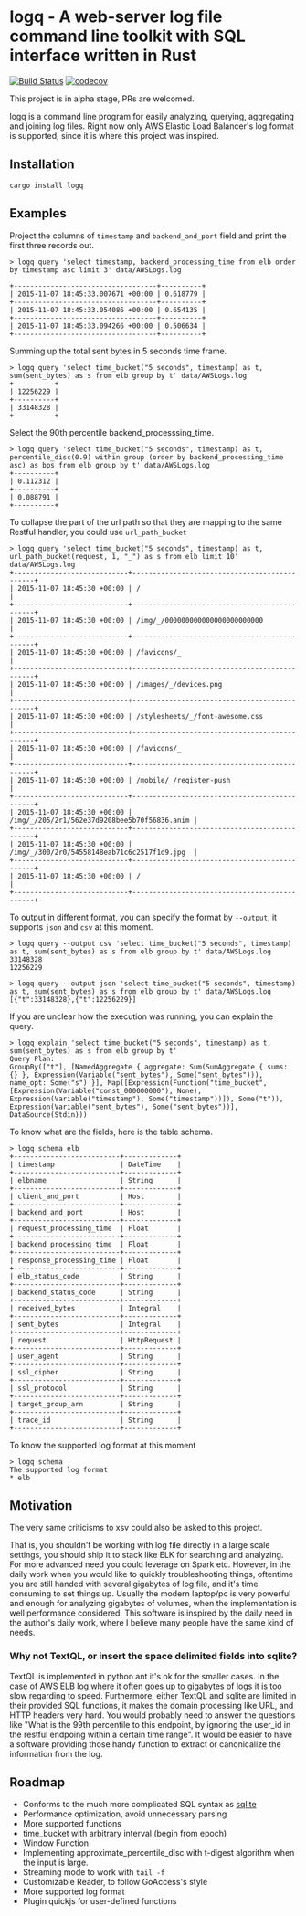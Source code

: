 # logq - A web-server log file command line toolkit with SQL interface written in Rust

[![Build Status](https://travis-ci.com/MnO2/logq.svg?branch=master)](https://travis-ci.com/MnO2/logq)
[![codecov](https://codecov.io/gh/MnO2/logq/branch/master/graph/badge.svg)](https://codecov.io/gh/MnO2/logq)


This project is in alpha stage, PRs are welcomed.

logq is a command line program for easily analyzing, querying, aggregating and
joining log files. Right now only AWS Elastic Load Balancer's log format is
supported, since it is where this project was inspired.


## Installation

```
cargo install logq
```

## Examples

Project the columns of `timestamp` and `backend_and_port` field and print the first three records out.

```
> logq query 'select timestamp, backend_processing_time from elb order by timestamp asc limit 3' data/AWSLogs.log

+-----------------------------------+----------+
| 2015-11-07 18:45:33.007671 +00:00 | 0.618779 |
+-----------------------------------+----------+
| 2015-11-07 18:45:33.054086 +00:00 | 0.654135 |
+-----------------------------------+----------+
| 2015-11-07 18:45:33.094266 +00:00 | 0.506634 |
+-----------------------------------+----------+
```


Summing up the total sent bytes in 5 seconds time frame.
```
> logq query 'select time_bucket("5 seconds", timestamp) as t, sum(sent_bytes) as s from elb group by t' data/AWSLogs.log
+----------+
| 12256229 |
+----------+
| 33148328 |
+----------+
```


Select the 90th percentile backend_processsing_time.
```
> logq query 'select time_bucket("5 seconds", timestamp) as t, percentile_disc(0.9) within group (order by backend_processing_time asc) as bps from elb group by t' data/AWSLogs.log
+----------+
| 0.112312 |
+----------+
| 0.088791 |
+----------+
```

To collapse the part of the url path so that they are mapping to the same Restful handler, you could use `url_path_bucket`
```
> logq query 'select time_bucket("5 seconds", timestamp) as t, url_path_bucket(request, 1, "_") as s from elb limit 10' data/AWSLogs.log
+----------------------------+----------------------------------------------+
| 2015-11-07 18:45:30 +00:00 | /                                            |
+----------------------------+----------------------------------------------+
| 2015-11-07 18:45:30 +00:00 | /img/_/000000000000000000000000              |
+----------------------------+----------------------------------------------+
| 2015-11-07 18:45:30 +00:00 | /favicons/_                                  |
+----------------------------+----------------------------------------------+
| 2015-11-07 18:45:30 +00:00 | /images/_/devices.png                        |
+----------------------------+----------------------------------------------+
| 2015-11-07 18:45:30 +00:00 | /stylesheets/_/font-awesome.css              |
+----------------------------+----------------------------------------------+
| 2015-11-07 18:45:30 +00:00 | /favicons/_                                  |
+----------------------------+----------------------------------------------+
| 2015-11-07 18:45:30 +00:00 | /mobile/_/register-push                      |
+----------------------------+----------------------------------------------+
| 2015-11-07 18:45:30 +00:00 | /img/_/205/2r1/562e37d9208bee5b70f56836.anim |
+----------------------------+----------------------------------------------+
| 2015-11-07 18:45:30 +00:00 | /img/_/300/2r0/54558148eab71c6c2517f1d9.jpg  |
+----------------------------+----------------------------------------------+
| 2015-11-07 18:45:30 +00:00 | /                                            |
+----------------------------+----------------------------------------------+
```

To output in different format, you can specify the format by `--output`, it supports `json` and `csv` at this moment.
```
> logq query --output csv 'select time_bucket("5 seconds", timestamp) as t, sum(sent_bytes) as s from elb group by t' data/AWSLogs.log
33148328
12256229
```

```
> logq query --output json 'select time_bucket("5 seconds", timestamp) as t, sum(sent_bytes) as s from elb group by t' data/AWSLogs.log
[{"t":33148328},{"t":12256229}]
```

If you are unclear how the execution was running, you can explain the query.
```
> logq explain 'select time_bucket("5 seconds", timestamp) as t, sum(sent_bytes) as s from elb group by t'
Query Plan:
GroupBy(["t"], [NamedAggregate { aggregate: Sum(SumAggregate { sums: {} }, Expression(Variable("sent_bytes"), Some("sent_bytes"))), name_opt: Some("s") }], Map([Expression(Function("time_bucket", [Expression(Variable("const_000000000"), None), Expression(Variable("timestamp"), Some("timestamp"))]), Some("t")), Expression(Variable("sent_bytes"), Some("sent_bytes"))], DataSource(Stdin)))
```

To know what are the fields, here is the table schema.
```
> logq schema elb
+--------------------------+-------------+
| timestamp                | DateTime    |
+--------------------------+-------------+
| elbname                  | String      |
+--------------------------+-------------+
| client_and_port          | Host        |
+--------------------------+-------------+
| backend_and_port         | Host        |
+--------------------------+-------------+
| request_processing_time  | Float       |
+--------------------------+-------------+
| backend_processing_time  | Float       |
+--------------------------+-------------+
| response_processing_time | Float       |
+--------------------------+-------------+
| elb_status_code          | String      |
+--------------------------+-------------+
| backend_status_code      | String      |
+--------------------------+-------------+
| received_bytes           | Integral    |
+--------------------------+-------------+
| sent_bytes               | Integral    |
+--------------------------+-------------+
| request                  | HttpRequest |
+--------------------------+-------------+
| user_agent               | String      |
+--------------------------+-------------+
| ssl_cipher               | String      |
+--------------------------+-------------+
| ssl_protocol             | String      |
+--------------------------+-------------+
| target_group_arn         | String      |
+--------------------------+-------------+
| trace_id                 | String      |
+--------------------------+-------------+
```

To know the supported log format at this moment
```
> logq schema 
The supported log format
* elb
```

## Motivation

The very same criticisms to xsv could also be asked to this project.

That is, you shouldn't be working with log file directly in a large scale settings, you should ship it to stack like ELK for searching and analyzing. For more advanced need you could leverage on Spark etc. However, in the daily work when you
would like to quickly troubleshooting things, oftentime you are still handed with several gigabytes of log file, and it's time consuming to set things up.  Usually the modern laptop/pc is very powerful and enough for analyzing gigabytes of volumes, when the implementation is well performance considered.
This software is inspired by the daily need in the author's daily work, where I
believe many people have the same kind of needs.

### Why not TextQL, or insert the space delimited fields into sqlite?

TextQL is implemented in python ant it's ok for the smaller cases. In the case
of AWS ELB log where it often goes up to gigabytes of logs it is too slow
regarding to speed. Furthermore, either TextQL and sqlite are limited in their
provided SQL functions, it makes the domain processing like URL, and HTTP
headers very hard. You would probably need to answer the questions like "What is
the 99th percentile to this endpoint, by ignoring the user_id in the restful
endpoing within a certain time range". It would be easier to have a software
providing those handy function to extract or canonicalize the information from
the log.


## Roadmap

* Conforms to the much more complicated SQL syntax as [sqlite](https://www.sqlite.org/lang_expr.html)
* Performance optimization, avoid unnecessary parsing
* More supported functions
* time_bucket with arbitrary interval (begin from epoch)
* Window Function
* Implementing approximate_percentile_disc with t-digest algorithm when the input is large.
* Streaming mode to work with `tail -f`
* Customizable Reader, to follow GoAccess's style
* More supported log format
* Plugin quickjs for user-defined functions